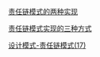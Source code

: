 [责任链模式的两种实现](https://segmentfault.com/a/1190000014565953?utm_source=tag-newest)

[责任链模式实现的三种方式](https://www.cnblogs.com/lizo/p/7503862.html)

[设计模式-责任链模式(17)](https://www.cnblogs.com/aeolian/p/8888958.html)
 